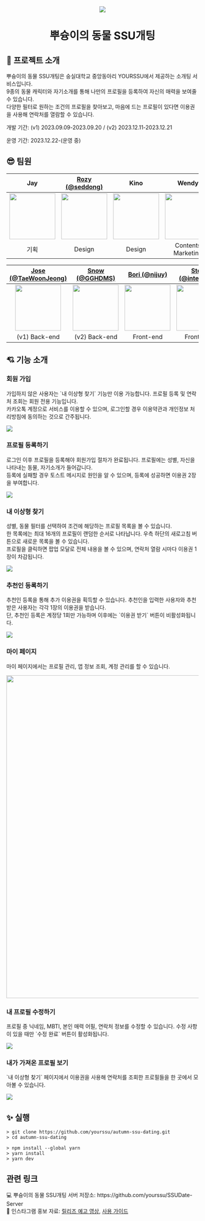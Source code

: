 <div align="center">
   <img src="https://github.com/yourssu/autumn-ssu-dating/assets/87255462/e2f01c49-88f2-43a5-a9ad-eca7f7257464" />
   <h1>뿌슝이의 동물 SSU개팅</h1>
</div>


<h2> 👀 프로젝트 소개 </h2>
<p>뿌슝이의 동물 SSU개팅은 숭실대학교 중앙동아리 YOURSSU에서 제공하는 소개팅 서비스입니다.<br/>
9종의 동물 캐릭터와 자기소개를 통해 나만의 프로필을 등록하여 자신의 매력을 보여줄 수 있습니다.<br/>
다양한 필터로 원하는 조건의 프로필을 찾아보고, 마음에 드는 프로필이 있다면 이용권을 사용해 연락처를 열람할 수 있습니다.<p>
<p>개발 기간: (v1) 2023.09.09-2023.09.20 / (v2) 2023.12.11-2023.12.21</p>
<p>운영 기간: 2023.12.22-(운영 중)</p>

<h2> 😎 팀원 </h2>

|                                              Jay                                               |                  [Rozy (@seddong)](https://github.com/seddong)                  |                                              Kino                                              |                                             Wendy                                              |                                              Hoi                                               |
| :--------------------------------------------------------------------------------------------: | :-----------------------------------------------------------------------------: | :--------------------------------------------------------------------------------------------: | :--------------------------------------------------------------------------------------------: | :--------------------------------------------------------------------------------------------: |
| <img src="https://cdn.pixabay.com/photo/2017/11/10/05/48/user-2935527_1280.png" width="120" /> | <img src="https://avatars.githubusercontent.com/u/112679635?v=4" width="120" /> | <img src="https://cdn.pixabay.com/photo/2017/11/10/05/48/user-2935527_1280.png" width="120" /> | <img src="https://cdn.pixabay.com/photo/2017/11/10/05/48/user-2935527_1280.png" width="120" /> | <img src="https://cdn.pixabay.com/photo/2017/11/10/05/48/user-2935527_1280.png" width="120" /> |
|                                              기획                                              |                                     Design                                      |                                             Design                                             |                                       Contents Marketing                                       |                                       Contents Marketing                                       |

|            [Jose (@TaeWoonJeong)](https://github.com/TaeWoonJeong)            |     [Snow (@GGHDMS)](https://github.com/OneDay-OneAlgorithm/HeoSeokMun)      |                   [Bori (@nijuy)](https://github.com/nijuy)                   |              [Stella (@intersoom)](https://github.com/intersoom)              |
| :---------------------------------------------------------------------------: | :--------------------------------------------------------------------------: | :---------------------------------------------------------------------------: | :---------------------------------------------------------------------------: |
| <img src="https://avatars.githubusercontent.com/u/50254500?v=4" width="120"/> | <img src="https://avatars.githubusercontent.com/u/48712043?v=4" width="120"> | <img src="https://avatars.githubusercontent.com/u/87255462?v=4" width="120"/> | <img src="https://avatars.githubusercontent.com/u/78731710?v=4" width="120"/> |
|                                 (v1) Back-end                                 |                                (v2) Back-end                                 |                                   Front-end                                   |                                   Front-end                                   |

<h2> 💘 기능 소개 </h2>
<h3>회원 가입</h3>
<p>가입하지 않은 사용자는 `내 이상형 찾기` 기능만 이용 가능합니다. 프로필 등록 및 연락처 조회는 회원 전용 기능입니다.<br/>
카카오톡 계정으로 서비스를 이용할 수 있으며, 로그인할 경우 이용약관과 개인정보 처리방침에 동의하는 것으로 간주됩니다.</p>
<img src="https://github.com/yourssu/autumn-ssu-dating/assets/87255462/279dab2e-2264-4b6f-af68-815555440c6a"/>


<h3>프로필 등록하기</h3>
<p>로그인 이후 프로필을 등록해야 회원가입 절차가 완료됩니다. 프로필에는 성별, 자신을 나타내는 동물, 자기소개가 들어갑니다.<br/>
등록에 실패할 경우 토스트 메시지로 원인을 알 수 있으며, 등록에 성공하면 이용권 2장을 부여합니다.</p>
<img src="https://github.com/yourssu/autumn-ssu-dating/assets/87255462/68326af9-158b-408a-a180-adb25372ced1"/>


<h3>내 이상형 찾기</h3>
<p>성별, 동물 필터를 선택하여 조건에 해당하는 프로필 목록을 볼 수 있습니다.<br/>
한 목록에는 최대 16개의 프로필이 랜덤한 순서로 나타납니다. 우측 하단의 새로고침 버튼으로 새로운 목록을 볼 수 있습니다.<br/>
프로필을 클릭하면 팝업 모달로 전체 내용을 볼 수 있으며, 연락처 열람 시마다 이용권 1장이 차감됩니다.</p>
<img src="https://github.com/yourssu/autumn-ssu-dating/assets/87255462/a8193c30-b557-4e33-8b6e-b4dfb4a99e9d" />


<h3>추천인 등록하기</h3>
<p>추천인 등록을 통해 추가 이용권을 획득할 수 있습니다. 추천인을 입력한 사용자와 추천받은 사용자는 각각 1장의 이용권을 받습니다.<br/>
단, 추천인 등록은 계정당 1회만 가능하며 이후에는 `이용권 받기` 버튼이 비활성화됩니다.</p>
<img src="https://github.com/yourssu/autumn-ssu-dating/assets/87255462/68c134f9-4b55-49ef-837b-14c192525656" />


<h3>마이 페이지</h3>
<p>마이 페이지에서는 프로필 관리, 앱 정보 조회, 계정 관리를 할 수 있습니다.</p>
<img src="https://github.com/yourssu/autumn-ssu-dating/assets/87255462/d92d809c-0703-4e7c-b881-a708f570cfdd" height="844"/>


<h3>내 프로필 수정하기</h3>
<p>프로필 중 닉네임, MBTI, 본인 매력 어필, 연락처 정보를 수정할 수 있습니다. 수정 사항이 있을 때만 `수정 완료` 버튼이 활성화됩니다. </p>
<img src="https://github.com/yourssu/autumn-ssu-dating/assets/87255462/f4787d66-d1ca-4cf2-ac7e-1fd9bab5c3a7" />


<h3>내가 가져온 프로필 보기</h3>
<p>`내 이상형 찾기` 페이지에서 이용권을 사용해 연락처를 조회한 프로필들을 한 곳에서 모아볼 수 있습니다.</p>
<img src="https://github.com/yourssu/autumn-ssu-dating/assets/87255462/9f345a5d-daa8-4d3c-9e0e-62b6844e1798" />


<h2> ✨ 실행 </h2>

```
> git clone https://github.com/yourssu/autumn-ssu-dating.git
> cd autumn-ssu-dating

> npm install --global yarn
> yarn install
> yarn dev
```

<h2> 관련 링크 </h2>
💻 뿌슝이의 동물 SSU개팅 서버 저장소: https://github.com/yourssu/SSUDate-Server <br/>
💙 인스타그램 홍보 자료: <a href="https://www.instagram.com/p/C1HAbXzycBU/" target="_blank">릴리즈 예고 영상</a>, <a href="https://www.instagram.com/p/C1JJTzISDVn/?img_index=1" target="_blank">사용 가이드</a>
